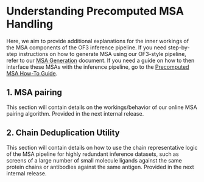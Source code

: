 # Understanding Precomputed MSA Handling

Here, we aim to provide additional explanations for the inner workings of the MSA components of the OF3 inference pipeline. If you need step-by-step instructions on how to generate MSA using our OF3-style pipeline, refer to our [MSA Generation](msa_generation_how_to.md) document. If you need a guide on how to then interface these MSAs with the inference pipeline, go to the [Precomputed MSA How-To Guide](precomputed_msas_how_to.md).

## 1. MSA pairing

This section will contain details on the workings/behavior of our online MSA pairing algorithm. Provided in the next internal release.

## 2. Chain Deduplication Utility

This section will contain details on how to use the chain representative logic of the MSA pipeline for highly redundant inference datasets, such as screens of a large number of small molecule ligands against the same protein chains or antibodies against the same antigen. Provided in the next internal release.